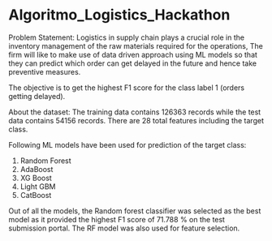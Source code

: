 # Algoritmo_Logistics_Hackathon

Problem Statement:
Logistics in supply chain plays a crucial role in the inventory management of the raw materials required for the operations, The firm will like to make use of data driven approach 
using ML models so that they can predict which order can get delayed in the future and hence take preventive measures.

The objective is to get the highest F1 score for the class label 1 (orders getting delayed).

About the dataset:
The training data contains 126363 records while the test data contains 54156 records. There are 28 total features including the target class.

Following ML models have been used for prediction of the target class:
1. Random Forest
2. AdaBoost
3. XG Boost
4. Light GBM
5. CatBoost

Out of all the models, the Random forest classifier was selected as the best model as it provided the highest F1 score of 71.788 % on the test submission portal. The RF model was also used for feature selection.
